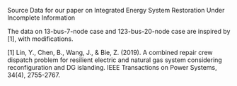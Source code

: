 Source Data for our paper on Integrated Energy System Restoration Under Incomplete Information

The data on 13-bus-7-node case and 123-bus-20-node case are inspired by [1], with modifications.

[1] Lin, Y., Chen, B., Wang, J., & Bie, Z. (2019). A combined repair crew dispatch problem for resilient electric and natural gas system considering reconfiguration and DG islanding. IEEE Transactions on Power Systems, 34(4), 2755-2767.
